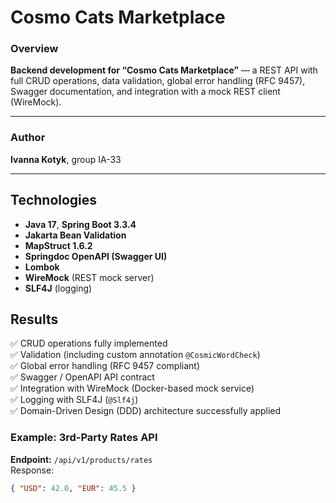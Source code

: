 # Cosmo Cats Marketplace

### Overview
**Backend development for “Cosmo Cats Marketplace”** — a REST API with full CRUD operations, data validation, global error handling (RFC 9457), Swagger documentation, and integration with a mock REST client (WireMock).

---

### Author
**Ivanna Kotyk**, group IA-33

---

## Technologies
- **Java 17**, **Spring Boot 3.3.4**
- **Jakarta Bean Validation**
- **MapStruct 1.6.2**
- **Springdoc OpenAPI (Swagger UI)**
- **Lombok**
- **WireMock** (REST mock server)
- **SLF4J** (logging)

## Results
✅ CRUD operations fully implemented  
✅ Validation (including custom annotation `@CosmicWordCheck`)  
✅ Global error handling (RFC 9457 compliant)  
✅ Swagger / OpenAPI API contract  
✅ Integration with WireMock (Docker-based mock service)  
✅ Logging with SLF4J (`@Slf4j`)  
✅ Domain-Driven Design (DDD) architecture successfully applied


### Example: 3rd-Party Rates API
**Endpoint:** `/api/v1/products/rates`  
Response:
```json
{ "USD": 42.0, "EUR": 45.5 }